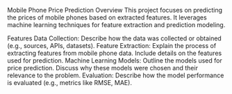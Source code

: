 Mobile Phone Price Prediction
Overview
This project focuses on predicting the prices of mobile phones based on extracted features. It leverages machine learning techniques for feature extraction and prediction modeling.

Features
Data Collection: Describe how the data was collected or obtained (e.g., sources, APIs, datasets).
Feature Extraction: Explain the process of extracting features from mobile phone data. Include details on the features used for prediction.
Machine Learning Models: Outline the models used for price prediction. Discuss why these models were chosen and their relevance to the problem.
Evaluation: Describe how the model performance is evaluated (e.g., metrics like RMSE, MAE).

